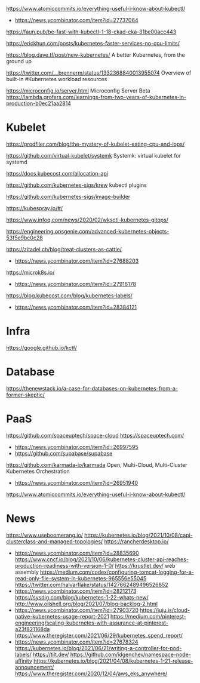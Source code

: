https://www.atomiccommits.io/everything-useful-i-know-about-kubectl/
* https://news.ycombinator.com/item?id=27737064

https://faun.pub/be-fast-with-kubectl-1-18-ckad-cka-31be00acc443

https://erickhun.com/posts/kubernetes-faster-services-no-cpu-limits/

https://blog.dave.tf/post/new-kubernetes/ A better Kubernetes, from the ground up

https://twitter.com/__brennerm/status/1332368840013955074 Overview of built-in #Kubernetes workload resources

https://microconfig.io/server.html  Microconfig Server Beta
https://lambda.grofers.com/learnings-from-two-years-of-kubernetes-in-production-b0ec21aa2814

# Kubelet

https://prodfiler.com/blog/the-mystery-of-kubelet-eating-cpu-and-iops/

https://github.com/virtual-kubelet/systemk Systemk: virtual kubelet for systemd

https://docs.kubecost.com/allocation-api

https://github.com/kubernetes-sigs/krew kubectl plugins

https://github.com/kubernetes-sigs/image-builder

https://kubespray.io/#/

https://www.infoq.com/news/2020/02/wksctl-kubernetes-gitops/

https://engineering.opsgenie.com/advanced-kubernetes-objects-53f5e9bc0c28

https://zitadel.ch/blog/treat-clusters-as-cattle/
* https://news.ycombinator.com/item?id=27688203

https://microk8s.io/
* https://news.ycombinator.com/item?id=27916178

https://blog.kubecost.com/blog/kubernetes-labels/
* https://news.ycombinator.com/item?id=28384121

# Infra
https://google.github.io/kctf/

# Database
https://thenewstack.io/a-case-for-databases-on-kubernetes-from-a-former-skeptic/

# PaaS
https://github.com/spaceuptech/space-cloud https://spaceuptech.com/
* https://news.ycombinator.com/item?id=26997595
* https://github.com/supabase/supabase

https://github.com/karmada-io/karmada Open, Multi-Cloud, Multi-Cluster Kubernetes Orchestration
* https://news.ycombinator.com/item?id=26951940

https://www.atomiccommits.io/everything-useful-i-know-about-kubectl/

# News
https://www.useboomerang.io/
https://kubernetes.io/blog/2021/10/08/capi-clusterclass-and-managed-topologies/
https://rancherdesktop.io/
* https://news.ycombinator.com/item?id=28835690
https://www.cncf.io/blog/2021/10/06/kubernetes-cluster-api-reaches-production-readiness-with-version-1-0/
https://krustlet.dev/ web assembly
https://medium.com/codex/configuring-tomcat-logging-for-a-read-only-file-system-in-kubernetes-965556e55045
https://twitter.com/halvarflake/status/1427662489496526852
* https://news.ycombinator.com/item?id=28212173
https://sysdig.com/blog/kubernetes-1-22-whats-new/
http://www.oilshell.org/blog/2021/07/blog-backlog-2.html
* https://news.ycombinator.com/item?id=27903720
https://juju.is/cloud-native-kubernetes-usage-report-2021
https://medium.com/pinterest-engineering/scaling-kubernetes-with-assurance-at-pinterest-a23f821168da
https://www.theregister.com/2021/06/29/kubernetes_spend_report/
* https://news.ycombinator.com/item?id=27678324
https://kubernetes.io/blog/2021/06/21/writing-a-controller-for-pod-labels/
https://tilt.dev/
https://github.com/idgenchev/namespace-node-affinity
https://kubernetes.io/blog/2021/04/08/kubernetes-1-21-release-announcement/
https://www.theregister.com/2020/12/04/aws_eks_anywhere/